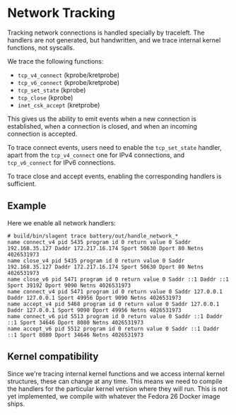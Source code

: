 # Network Tracking

Tracking network connections is handled specially by traceleft. The handlers
are not generated, but handwritten, and we trace internal kernel functions, not
syscalls.

We trace the following functions:

* `tcp_v4_connect` (kprobe/kretprobe)
* `tcp_v6_connect` (kprobe/kretprobe)
* `tcp_set_state` (kprobe)
* `tcp_close` (kprobe)
* `inet_csk_accept` (kretprobe)

This gives us the ability to emit events when a new connection is established,
when a connection is closed, and when an incoming connection is accepted.

To trace connect events, users need to enable the `tcp_set_state` handler,
apart from the `tcp_v4_connect` one for IPv4 connections, and `tcp_v6_connect`
for IPv6 connections.

To trace close and accept events, enabling the corresponding handlers is
sufficient.

## Example

Here we enable all network handlers:

```
# build/bin/slagent trace battery/out/handle_network_*
name connect_v4 pid 5435 program id 0 return value 0 Saddr 192.168.35.127 Daddr 172.217.16.174 Sport 50630 Dport 80 Netns 4026531973
name close_v4 pid 5435 program id 0 return value 0 Saddr 192.168.35.127 Daddr 172.217.16.174 Sport 50630 Dport 80 Netns 4026531973
name close_v6 pid 5471 program id 0 return value 0 Saddr ::1 Daddr ::1 Sport 39192 Dport 9090 Netns 4026531973
name connect_v4 pid 5471 program id 0 return value 0 Saddr 127.0.0.1 Daddr 127.0.0.1 Sport 49956 Dport 9090 Netns 4026531973
name accept_v4 pid 5468 program id 0 return value 0 Saddr 127.0.0.1 Daddr 127.0.0.1 Sport 9090 Dport 49956 Netns 4026531973
name connect_v6 pid 5513 program id 0 return value 0 Saddr ::1 Daddr ::1 Sport 34646 Dport 8080 Netns 4026531973
name accept_v6 pid 5512 program id 0 return value 0 Saddr ::1 Daddr ::1 Sport 8080 Dport 34646 Netns 4026531973
```

## Kernel compatibility

Since we're tracing internal kernel functions and we access internal kernel
structures, these can change at any time. This means we need to compile the
handlers for the particular kernel version where they will run. This is not yet
implemented, we compile with whatever the Fedora 26 Docker image ships.
